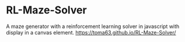 # RL-Maze-Solver
A maze generator with a reinforcement learning solver in javascript with display in a canvas element.
https://toma63.github.io/RL-Maze-Solver/
